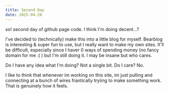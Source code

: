 ```yaml
---
title: Second Day
date: 2025-04-28
---
```

so! second day of github page code. I think I'm doing decent...?

I've decided to (technically) make this into a little blog for myself. Bearblog is interesting & super fun to use, but I really want to make my own sites. It'll be difficult, especially since I haver 0 ways of spending money (no fancy domain for me :( ) but I'm still doing it. I may be insane but who cares.

Do I have any idea what I'm doing? Not a single bit. Do I care? No. 

I like to think that whenever im working on this site, im just pulling and connecting at a bunch of wires frantically tryiing to make something work. That is genuinely how it feels. 
